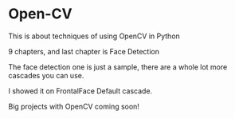 # Open-CV
This is about techniques of using OpenCV in Python

9 chapters, and last chapter is Face Detection

The face detection one is just a sample, there are a whole lot more cascades you can use.

I showed it on FrontalFace Default cascade.

Big projects with OpenCV coming soon!
